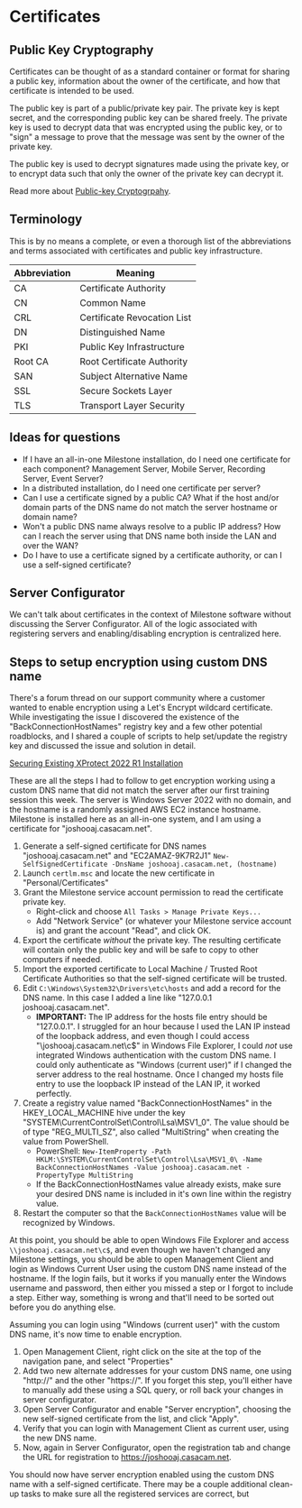 # Certificates

## Public Key Cryptography

Certificates can be thought of as a standard container or format for sharing
a public key, information about the owner of the certificate, and how that
certificate is intended to be used.

The public key is part of a public/private key pair. The private key is kept
secret, and the corresponding public key can be shared freely. The private key
is used to decrypt data that was encrypted using the public key, or to "sign" a
message to prove that the message was sent by the owner of the private key.

The public key is used to decrypt signatures made using the private key, or to
encrypt data such that only the owner of the private key can decrypt it.

Read more about [Public-key Cryptogrpahy](https://en.wikipedia.org/wiki/Public-key_cryptography).

## Terminology

This is by no means a complete, or even a thorough list of the abbreviations and
terms associated with certificates and public key infrastructure.

| Abbreviation | Meaning                     |
| ------------ | --------------------------- |
| CA           | Certificate Authority       |
| CN           | Common Name                 |
| CRL          | Certificate Revocation List |
| DN           | Distinguished Name          |
| PKI          | Public Key Infrastructure   |
| Root CA      | Root Certificate Authority  |
| SAN          | Subject Alternative Name    |
| SSL          | Secure Sockets Layer        |
| TLS          | Transport Layer Security    |

## Ideas for questions

- If I have an all-in-one Milestone installation, do I need one certificate for
  each component? Management Server, Mobile Server, Recording Server, Event Server?
- In a distributed installation, do I need one certificate per server?
- Can I use a certificate signed by a public CA? What if the host and/or domain
  parts of the DNS name do not match the server hostname or domain name?
- Won't a public DNS name always resolve to a public IP address? How can I reach
  the server using that DNS name both inside the LAN and over the WAN?
- Do I have to use a certificate signed by a certificate authority, or can I use
  a self-signed certificate?

## Server Configurator

We can't talk about certificates in the context of Milestone software without
discussing the Server Configurator. All of the logic associated with registering
servers and enabling/disabling encryption is centralized here.

## Steps to setup encryption using custom DNS name

There's a forum thread on our support community where a customer wanted to
enable encryption using a Let's Encrypt wildcard certificate. While investigating
the issue I discovered the existence of the "BackConnectionHostNames" registry
key and a few other potential roadblocks, and I shared a couple of scripts to help
set/update the registry key and discussed the issue and solution in detail.

[Securing Existing XProtect 2022 R1 Installation](https://supportcommunity.milestonesys.com/s/question/0D53X0000A7RkgPSQS/securing-existing-xprotect-2022r1-installation)

These are all the steps I had to follow to get encryption working using a custom
DNS name that did not match the server after our first training session this week. The server is Windows Server 2022 with
no domain, and the hostname is a randomly assigned AWS EC2 instance hostname.
Milestone is installed here as an all-in-one system, and I am using a
certificate for "joshooaj.casacam.net".

1. Generate a self-signed certificate for DNS names "joshooaj.casacam.net" and "EC2AMAZ-9K7R2J1"
   `New-SelfSignedCertificate -DnsName joshooaj.casacam.net, (hostname)`
2. Launch `certlm.msc` and locate the new certificate in "Personal/Certificates"
3. Grant the Milestone service account permission to read the certificate private key.
   - Right-click and choose `All Tasks > Manage Private Keys...`
   - Add "Network Service" (or whatever your Milestone service account is) and grant the account "Read", and click OK.
4. Export the certificate _without_ the private key. The resulting certificate will contain only the public key and will be safe to copy to other computers if needed.
5. Import the exported certificate to Local Machine / Trusted Root Certificate Authorities so that the self-signed certificate will be trusted.
6. Edit `C:\Windows\System32\Drivers\etc\hosts` and add a record for the DNS name. In this case I added a line like "127.0.0.1 joshooaj.casacam.net".
   - __IMPORTANT:__ The IP address for the hosts file entry should be "127.0.0.1". I struggled for an hour because I used the LAN IP instead of the loopback address, and even though I could access "\\joshooaj.casacam.net\c$" in Windows File Explorer,
   I could _not_ use integrated Windows authentication with the custom DNS name. I could only authenticate as "Windows (current user)" if I changed the server address to the real hostname. Once I changed my hosts file entry to use the loopback IP instead of the LAN IP, it worked perfectly.
7. Create a registry value named "BackConnectionHostNames" in the HKEY_LOCAL_MACHINE hive under the key "SYSTEM\CurrentControlSet\Control\Lsa\MSV1_0". The value should be of type "REG_MULTI_SZ", also called "MultiString" when creating the value from PowerShell.
   - PowerShell: `New-ItemProperty -Path HKLM:\SYSTEM\CurrentControlSet\Control\Lsa\MSV1_0\ -Name BackConnectionHostNames -Value joshooaj.casacam.net -PropertyType MultiString`
   - If the BackConnectionHostNames value already exists, make sure your desired DNS name is included in it's own line within the registry value.
8. Restart the computer so that the `BackConnectionHostNames` value will be recognized by Windows.

At this point, you should be able to open Windows File Explorer and access `\\joshooaj.casacam.net\c$`, and even though we haven't changed any Milestone settings, you
should be able to open Management Client and login as Windows Current User using
the custom DNS name instead of the hostname. If the login fails, but it works if
you manually enter the Windows username and password, then either you missed a
step or I forgot to include a step. Either way, something is wrong and that'll need
to be sorted out before you do anything else.

Assuming you can login using "Windows (current user)" with the custom DNS name,
it's now time to enable encryption.

1. Open Management Client, right click on the site at the top of the navigation pane,
   and select "Properties"
2. Add two new alternate addresses for your custom DNS name, one using "http://"
   and the other "https://". If you forget this step, you'll either have to
   manually add these using a SQL query, or roll back your changes in server configurator.
3. Open Server Configurator and enable "Server encryption", choosing the new
   self-signed certificate from the list, and click "Apply".
4. Verify that you can login with Management Client as current user, using the new DNS name.
5. Now, again in Server Configurator, open the registration tab and change the URL
   for registration to https://joshooaj.casacam.net.

You should now have server encryption enabled using the custom DNS name with a
self-signed certificate. There may be a couple additional clean-up tasks to make
sure all the registered services are correct, but

